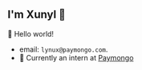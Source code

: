 ## I'm Xunyl :wave:

🎊 Hello world!

- email: `lynux@paymongo.com`.
- :peach: Currently an intern at [Paymongo](https://paymongo.com/)
